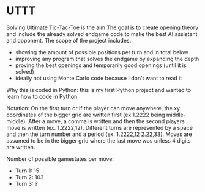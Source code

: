 # UTTT
Solving Ultimate Tic-Tac-Toe is the aim
The goal is to create opening theory and include the already solved endgame code to make the best AI assistant and opponent. 
The scope of the project includes:
- showing the amount of possible positions per turn and in total below 
- improving any program that solves the endgame by expanding the depth
- proving the best openings and temporarily good openings (until it is solved)
- ideally not using Monte Carlo code because I don't want to read it

Why this is coded in Python: this is my first Python project and wanted to learn how to code in Python

Notation: On the first turn or if the player can move anywhere, the xy coordinates of the bigger grid are written first (ex 1.2222 being middle-middle). After a move, a comma is written and then the second players move is written (ex. 1.2222,12). Different turns are represented by a space and then the turn number and a period (ex. 1.2222,12 2.22,33). Moves are assumed to be in the bigger grid where the last move was unless 4 digits are written.

Number of possible gamestates per move:
- Turn 1: 15 
- Turn 2: 103
- Turn 3: ?
